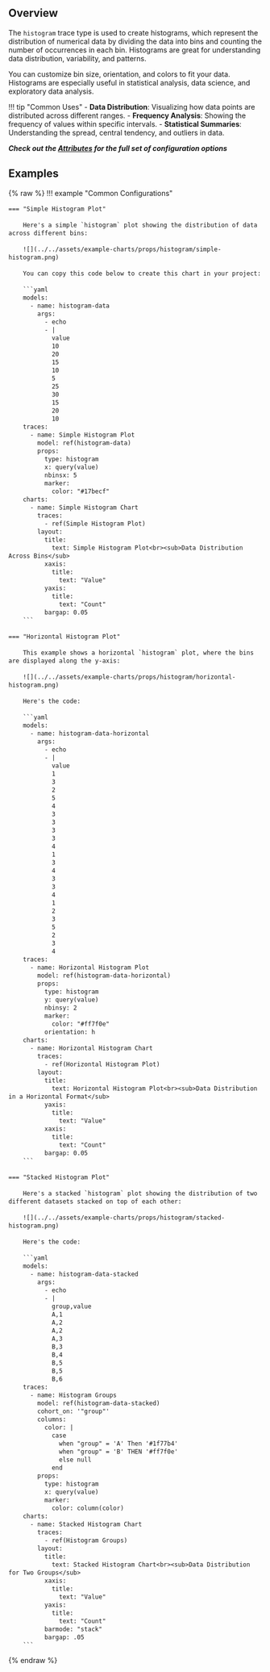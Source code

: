 ## Overview

The `histogram` trace type is used to create histograms, which represent the distribution of numerical data by dividing the data into bins and counting the number of occurrences in each bin. Histograms are great for understanding data distribution, variability, and patterns.

You can customize bin size, orientation, and colors to fit your data. Histograms are especially useful in statistical analysis, data science, and exploratory data analysis.

!!! tip "Common Uses"
    - **Data Distribution**: Visualizing how data points are distributed across different ranges.
    - **Frequency Analysis**: Showing the frequency of values within specific intervals.
    - **Statistical Summaries**: Understanding the spread, central tendency, and outliers in data.

_**Check out the [Attributes](../configuration/Trace/Props/Histogram/#attributes) for the full set of configuration options**_

## Examples

{% raw %}
!!! example "Common Configurations"

    === "Simple Histogram Plot"

        Here's a simple `histogram` plot showing the distribution of data across different bins:

        ![](../../assets/example-charts/props/histogram/simple-histogram.png)

        You can copy this code below to create this chart in your project:

        ```yaml
        models:
          - name: histogram-data
            args:
              - echo
              - |
                value
                10
                20
                15
                10
                5
                25
                30
                15
                20
                10
        traces:
          - name: Simple Histogram Plot
            model: ref(histogram-data)
            props:
              type: histogram
              x: query(value)
              nbinsx: 5
              marker:
                color: "#17becf"
        charts:
          - name: Simple Histogram Chart
            traces:
              - ref(Simple Histogram Plot)
            layout:
              title:
                text: Simple Histogram Plot<br><sub>Data Distribution Across Bins</sub>
              xaxis:
                title:
                  text: "Value"
              yaxis:
                title:
                  text: "Count"
              bargap: 0.05
        ```

    === "Horizontal Histogram Plot"

        This example shows a horizontal `histogram` plot, where the bins are displayed along the y-axis:

        ![](../../assets/example-charts/props/histogram/horizontal-histogram.png)

        Here's the code:

        ```yaml
        models:
          - name: histogram-data-horizontal
            args:
              - echo
              - |
                value
                1
                3
                2
                5
                4
                3
                3
                3
                3
                4
                1
                3
                4
                3
                3
                4
                1
                2
                3
                5
                2
                3
                4
        traces:
          - name: Horizontal Histogram Plot
            model: ref(histogram-data-horizontal)
            props:
              type: histogram
              y: query(value)
              nbinsy: 2
              marker:
                color: "#ff7f0e"
              orientation: h
        charts:
          - name: Horizontal Histogram Chart
            traces:
              - ref(Horizontal Histogram Plot)
            layout:
              title:
                text: Horizontal Histogram Plot<br><sub>Data Distribution in a Horizontal Format</sub>
              yaxis:
                title:
                  text: "Value"
              xaxis:
                title:
                  text: "Count"
              bargap: 0.05
        ```

    === "Stacked Histogram Plot"

        Here's a stacked `histogram` plot showing the distribution of two different datasets stacked on top of each other:

        ![](../../assets/example-charts/props/histogram/stacked-histogram.png)

        Here's the code:

        ```yaml
        models:
          - name: histogram-data-stacked
            args:
              - echo
              - |
                group,value
                A,1
                A,2
                A,2
                A,3
                B,3
                B,4
                B,5
                B,5
                B,6
        traces:
          - name: Histogram Groups
            model: ref(histogram-data-stacked)
            cohort_on: '"group"'
            columns: 
              color: |
                case 
                  when "group" = 'A' Then '#1f77b4' 
                  when "group" = 'B' THEN '#ff7f0e' 
                  else null 
                end 
            props:
              type: histogram
              x: query(value)
              marker:
                color: column(color) 
        charts:
          - name: Stacked Histogram Chart
            traces:
              - ref(Histogram Groups)
            layout:
              title:
                text: Stacked Histogram Chart<br><sub>Data Distribution for Two Groups</sub>
              xaxis:
                title:
                  text: "Value"
              yaxis:
                title:
                  text: "Count"
              barmode: "stack"
              bargap: .05
        ```

{% endraw %}